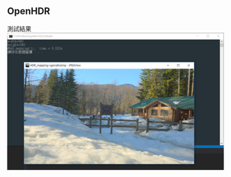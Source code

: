## OpenHDR
測試結果
![](https://raw.githubusercontent.com/hunandy14/OpenHDR/master/OpenHDR/Snipaste_2018-06-05_01-19-08.png)
